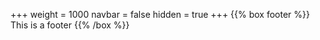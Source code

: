 +++
weight = 1000
navbar = false
hidden = true
+++
{{% box footer %}}
This is a footer
{{% /box %}}
